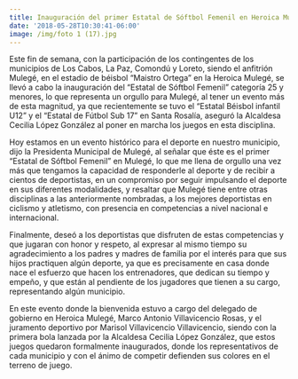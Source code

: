 ```yaml
---
title: Inauguración del primer Estatal de Sóftbol Femenil en Heroica Mulegé
date: '2018-05-28T10:30:41-06:00'
image: /img/foto 1 (17).jpg
---
```

Este fin de semana, con la participación de los contingentes de los municipios de Los Cabos, La Paz, Comondú y Loreto, siendo el anfitrión Mulegé, en el estadio de béisbol “Maistro Ortega” en la Heroica Mulegé, se llevó a cabo la inauguración del “Estatal de Sóftbol Femenil” categoría 25 y menores, lo que representa un orgullo para Mulegé, al tener un evento más de esta magnitud, ya que recientemente se tuvo el “Estatal Béisbol infantil U12” y el “Estatal de Fútbol Sub 17” en Santa Rosalía, aseguró la Alcaldesa Cecilia López González al poner en marcha los juegos en esta disciplina.

Hoy estamos en un evento histórico para el deporte en nuestro municipio, dijo la Presidenta Municipal de Mulegé, al señalar que éste es el primer “Estatal de Sóftbol Femenil” en Mulegé, lo que me llena de orgullo una vez más que tengamos la capacidad de responderle al deporte y de recibir a cientos de deportistas, en un compromiso por seguir impulsando el deporte en sus diferentes modalidades, y resaltar que Mulegé tiene entre otras disciplinas a las anteriormente nombradas, a los mejores deportistas en ciclismo y atletismo, con presencia en competencias a nivel nacional e internacional.

Finalmente, deseó a los deportistas que disfruten de estas competencias y que jugaran con honor y respeto, al expresar al mismo tiempo su agradecimiento a los padres y madres de familia por el interés para que sus hijos practiquen algún deporte, ya que es precisamente en casa donde nace el esfuerzo que hacen los entrenadores, que dedican su tiempo y empeño, y que están al pendiente de los jugadores que tienen a su cargo, representando algún municipio.

En este evento donde la bienvenida estuvo a cargo del delegado de gobierno en Heroica Mulegé, Marco Antonio Villavicencio Rosas, y el juramento deportivo por Marisol Villavicencio Villavicencio, siendo con la primera bola lanzada por la Alcaldesa Cecilia López González, que estos juegos quedaron formalmente inaugurados, donde los representativos de cada municipio y con el ánimo de competir defienden sus colores en el terreno de juego.
